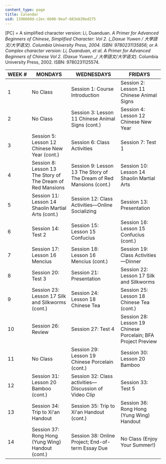 ```yaml
---
content_type: page
title: Calendar
uid: 1398660d-c2ec-6b96-9eaf-683eb39ed275
---
```


\[PC\] = A simplified character version: Li, Duanduan. _A Primer for Advanced Beginners of Chinese, Simplified Character: Vol 2. (__Daxue Yuwen / 大學語文/大学语文)._ Columbia University Press, 2004. ISBN: 9780231135856; or A Complex character version: Li, Duanduan, et al. _A Primer for Advanced Beginners of Chinese Vol 2._ (_Daxue Yuwen_ __/ 大學語文/大学语文_)_. Columbia University Press, 2002. ISBN: 9780231125574.

| WEEK # | MONDAYS | WEDNESDAYS | FRIDAYS |
| --- | --- | --- | --- |
| 1 | No Class | Session 1: Course Introduction | Session 2: Lesson 11 Chinese Animal Signs |
| 2 | No Class | Session 3: Lesson 11 Chinese Animal Signs (cont.) | Session 4: Lesson 12 Chinese New Year |
| 3 | Session 5: Lesson 12 Chinese New Year (cont.) | Session 6: Class Activities | Session 7: Test 1 |
| 4 | Session 8: Lesson 13 The Story of The Dream of Red Mansions | Session 9: Lesson 13 The Story of The Dream of Red Mansions (cont.) | Session 10: Lesson 14 Shaolin Martial Arts |
| 5 | Session 11: Lesson 14 Shaolin Martial Arts (cont.) | Session 12: Class Activities—Online Socializing | Session 13: Presentation |
| 6 | Session 14: Test 2 | Session 15: Lesson 15 Confucius | Session 16: Lesson 15 Confucius (cont.) |
| 7 | Session 17: Lesson 16 Mencius | Session 18: Lesson 16 Mencius (cont.) | Session 19: Class Activities—Dinner |
| 8 | Session 20: Test 3 | Session 21: Presentation | Session 22: Lesson 17 Silk and Silkworms |
| 9 | Session 23: Lesson 17 Silk and Silkworms (cont.) | Session 24: Lesson 18 Chinese Tea | Session 25: Lesson 18 Chinese Tea (cont.) |
| 10 | Session 26: Review | Session 27: Test 4 | Session 28: Lesson 19 Chinese Porcelain; BFA Project Preview |
| 11 | No Class | Session 29: Lesson 19 Chinese Porcelain (cont.) | Session 30: Lesson 20 Bamboo |
| 12 | Session 31: Lesson 20 Bamboo (cont.) | Session 32: Class activities—Discussion of Video Clip | Session 33: Test 5 |
| 13 | Session 34: Trip to Xi'an Handout | Session 35: Trip to Xi'an Handout (cont.) | Session 36: Rong Hong (Yung Wing) Handout |
| 14 | Session 37: Rong Hong (Yung Wing) Handout (cont.) | Session 38: Online Project; End-of-term Essay Due | No Class (Enjoy Your Summer!)